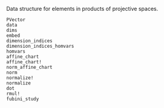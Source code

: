 Data structure for elements in products of projective spaces.

```@docs
PVector
data
dims
embed
dimension_indices
dimension_indices_homvars
homvars
affine_chart
affine_chart!
norm_affine_chart
norm
normalize!
normalize
dot
rmul!
fubini_study
```
